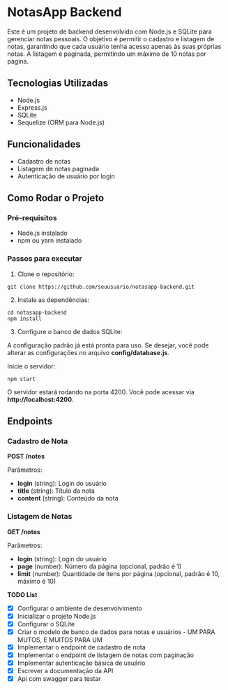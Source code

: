 # NotasApp Backend


Este é um projeto de backend desenvolvido com Node.js e SQLite para gerenciar notas pessoais. O objetivo é permitir o cadastro e listagem de notas, garantindo que cada usuário tenha acesso apenas às suas próprias notas. A listagem é paginada, permitindo um máximo de 10 notas por página.

## Tecnologias Utilizadas

* Node.js
* Express.js
* SQLite
* Sequelize (ORM para Node.js)

## Funcionalidades

* Cadastro de notas
* Listagem de notas paginada
* Autenticação de usuário por login

## Como Rodar o Projeto

### Pré-requisitos

* Node.js instalado
* npm ou yarn instalado

### Passos para executar

1. Clone o repositório:

```git clone https://github.com/seuusuario/notasapp-backend.git```

2. Instale as dependências:

```
cd notasapp-backend
npm install
```

3. Configure o banco de dados SQLite:

A configuração padrão já está pronta para uso. Se desejar, você pode alterar as configurações no arquivo **config/database.js**.

Inicie o servidor:
```
npm start
```

O servidor estará rodando na porta 4200. Você pode acessar via **http://localhost:4200**.


## Endpoints
### Cadastro de Nota
**POST /notes**

Parâmetros:

* **login** (string): Login do usuário
* **title** (string): Título da nota
* **content** (string): Conteúdo da nota
  
### Listagem de Notas
**GET /notes**

Parâmetros:

* **login** (string): Login do usuário
* **page** (number): Número da página (opcional, padrão é 1)
* **limit** (number): Quantidade de itens por página (opcional, padrão é 10, máximo é 10)
  
**TODO List**

 - [x] Configurar o ambiente de desenvolvimento
 - [x] Inicializar o projeto Node.js
 - [x] Configurar o SQLite
 - [X] Criar o modelo de banco de dados para notas e usuários - UM PARA MUTOS, E MUITOS PARA UM
 - [x] Implementar o endpoint de cadastro de nota
 - [x] Implementar o endpoint de listagem de notas com paginação
 - [x] Implementar autenticação básica de usuário
 - [x] Escrever a documentação da API
 - [x] Api com swagger para testar

